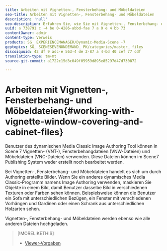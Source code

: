 ```yaml
---
title: Arbeiten mit Vignetten-, Fensterbehang- und Möbeldateien
seo-title: Arbeiten mit Vignetten-, Fensterbehang- und Möbeldateien
description: 'null'
seo-description: Erfahren Sie, wie Sie mit Vignetten-, Fensterbehang- und Möbeldateien arbeiten.
uuid: a 738791 c -4 be 0-4286-abbd-fae 7 a 0 e 4 bb 73
contentOwner: admin
content-type: Verweis
products: SG_ EXPERIENCEMANAGER/Dynamic-Media-Scene -7
geptopics: SG_ SCENESEVENONDEMAND_ PK/categories/master_ files
discoiquuid: 42 df 9 adc-e 563-4 de 2-87 a 4-bd 40 cef 77 cdf
translation-type: tm+mt
source-git-commit: a1722c15d3c049f05959d895e85297d47d730872

---
```



# Arbeiten mit Vignetten-, Fensterbehang- und Möbeldateien{#working-with-vignette-window-covering-and-cabinet-files}

Benutzer des dynamischen Media Classic Image Authoring Tool können in Scene 7 Vignetten- (VNT-), Fensterbehangdateien (VNW-Dateien) und Möbeldateien (VNC-Dateien) verwenden. Diese Dateien können im Scene7 Publishing System weder erstellt noch bearbeitet werden.

Bei Vignetten-, Fensterbehang- und Möbeldateien handelt es sich um durch Authoring erstellte Bilder. Wenn Sie ein anderes dynamisches Media Classic-Programm namens Image Authoring verwenden, maskieren Sie Objekte in einem Bild, damit Benutzer dasselbe Bild in verschiedenen Texturen oder Farben sehen können. Beispielsweise können die Benutzer ein Sofa mit unterschiedlichen Bezügen, ein Fenster mit verschiedenen Vorhängen und Gardinen oder einen Schrank aus unterschiedlichen Holzarten sehen.

Vignetten-, Fensterbehang- und Möbeldateien werden ebenso wie alle anderen Dateien hochgeladen.

>[!MORELIKETHIS]
>
>* [Viewer-Vorgaben](application-setup.md#viewer_presets)

